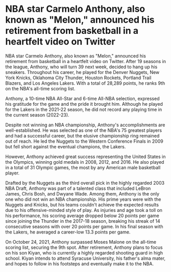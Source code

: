 # NBA star Carmelo Anthony, also known as "Melon," announced his retirement from basketball in a heartfelt video on Twitter 
 NBA star Carmelo Anthony, also known as "Melon," announced his retirement from basketball in a heartfelt video on Twitter. After 19 seasons in the league, Anthony, who will turn 39 next week, decided to hang up his sneakers. Throughout his career, he played for the Denver Nuggets, New York Knicks, Oklahoma City Thunder, Houston Rockets, Portland Trail Blazers, and Los Angeles Lakers. With a total of 28,289 points, he ranks 9th on the NBA's all-time scoring list. 

Anthony, a 10-time NBA All-Star and 6-time All-NBA selection, expressed his gratitude for the game and the pride it brought him. Although he played for the Lakers in the 2021-22 season, he did not record any playing time in the current season (2022-23).

Despite not winning an NBA championship, Anthony's accomplishments are well-established. He was selected as one of the NBA's 75 greatest players and had a successful career, but the elusive championship ring remained out of reach. He led the Nuggets to the Western Conference Finals in 2009 but fell short against the eventual champions, the Lakers.

However, Anthony achieved great success representing the United States in the Olympics, winning gold medals in 2008, 2012, and 2016. He also played in a total of 31 Olympic games, the most by any American male basketball player. 

Drafted by the Nuggets as the third overall pick in the highly regarded 2003 NBA Draft, Anthony was part of a talented class that included LeBron James, Chris Bosh, and Dwyane Wade. Among them, Anthony is the only one who did not win an NBA championship. His prime years were with the Nuggets and Knicks, but his teams couldn't achieve the expected results due to his offensive-minded style of play. As injuries and age took a toll on his performance, his scoring average dropped below 20 points per game since joining the Thunder in the 2017-18 season, breaking his streak of 14 consecutive seasons with over 20 points per game. In his final season with the Lakers, he averaged a career-low 13.3 points per game.

On October 24, 2021, Anthony surpassed Moses Malone on the all-time scoring list, securing the 9th spot. After retirement, Anthony plans to focus on his son Kiyan, who is currently a highly regarded shooting guard in high school. Kiyan intends to attend Syracuse University, his father's alma mater, and hopes to follow in his footsteps and eventually make it to the NBA.